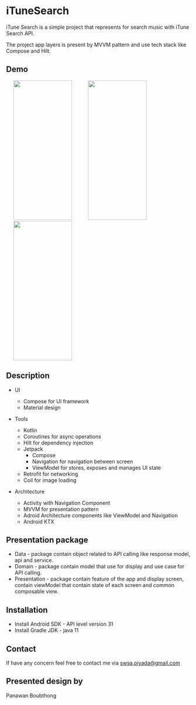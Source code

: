 # iTuneSearch

iTune Search is a simple project that represents for search music with iTune Search API.

The project app layers is present by MVVM pattern and use tech stack like Compose and Hilt.

## Demo
<div>
  <img src="misc/demo_1.gif" width="160" height="380" hspace="20">
  <img src="misc/demo_2.gif" width="160" height="380" hspace="20">
  <img src="misc/demo_3.gif" width="160" height="380" hspace="20">
</div>

## Description
* UI 
   * Compose for UI framework
   * Material design

* Tools
    * Kotlin
    * Coroutines for async operations
    * Hilt for dependency injection
    * Jetpack
        * Compose
        * Navigation for navigation between screen
        * ViewModel for stores, exposes and manages UI state
    * Retrofit for networking
    * Coil for image loading
* Architecture
  * Activity with Navigation Component
  * MVVM for presentation pattern
  * Adroid Architecture components like ViewModel and Navigation
  * Android KTX
 
## Presentation package
*  Data - package contain object related to API calling like response model, api and service.
*  Domain - package contain model that use for display and use case for API calling.
*  Presentation - package contain feature of the app and display screen, contain viewModel that contain state of each screen and common composable view. 

## Installation
* Install Android SDK - API level version 31
* Install Gradle JDK - java 11

## Contact
If have any concern feel free to contact me via swsa.piyada@gmail.com

## Presented design by
Panawan Boubthong
